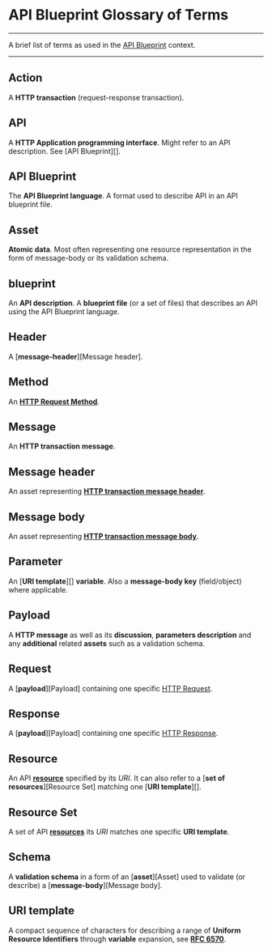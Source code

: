 # API Blueprint Glossary of Terms

---

A brief list of terms as used in the [API Blueprint](http://apiblueprint.org) context.

---

## Action
A **HTTP transaction** (request-response transaction).

## API
A **HTTP Application programming interface**. Might refer to an API description. See [API Blueprint][].

## API Blueprint
The **API Blueprint language**. A format used to describe API in an API blueprint file.

## Asset
**Atomic data**. Most often representing one resource representation in the form of message-body or its validation schema.

## blueprint
An **API description**. A **blueprint file** (or a set of files) that describes an API using the API Blueprint language.

## Header
A [**message-header**][Message header].

## Method
An [**HTTP Request Method**](http://en.wikipedia.org/wiki/Hypertext_Transfer_Protocol#Request_methods).

## Message
An **HTTP transaction message**.

## Message header
An asset representing [**HTTP transaction message header**](http://en.wikipedia.org/wiki/List_of_HTTP_header_fields). 

## Message body
An asset representing [**HTTP transaction message body**](http://en.wikipedia.org/wiki/HTTP_body_data). 

## Parameter
An [**URI template**][] **variable**. Also a **message-body key** (field/object) where applicable. 

## Payload
A **HTTP message** as well as its **discussion**,  **parameters description** and any **additional** related **assets** such as a validation schema.

## Request
A [**payload**][Payload] containing one specific [HTTP Request](http://www.w3.org/TR/di-gloss/#def-http-request).

## Response
A [**payload**][Payload] containing one specific [HTTP Response](http://www.w3.org/TR/di-gloss/#def-http-response).

## Resource
An API [**resource**](http://www.w3.org/TR/di-gloss/#def-resource) specified by its *URI*. It can also refer to a [**set of resources**][Resource Set] matching one [**URI template**][].

## Resource Set
A set of API [**resources**](http://www.w3.org/TR/di-gloss/#def-resource) its *URI* matches one specific **URI template**.

## Schema
A **validation schema** in a form of an [**asset**][Asset] used to validate (or describe) a [**message-body**][Message body].

## URI template
A compact sequence of characters for describing a range of **Uniform Resource Identifiers** through **variable** expansion, see [**RFC 6570**](http://tools.ietf.org/html/rfc6570).